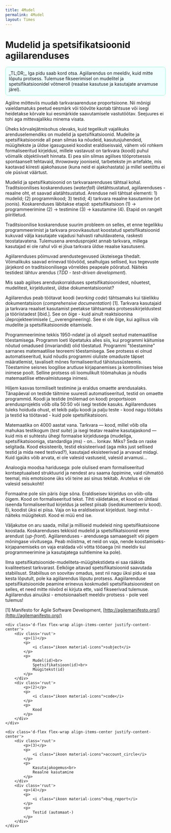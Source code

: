 ```yaml
---
title: 4Mudel
permalink: 4Mudel
layout: Times
---
```


# Mudelid ja spetsifikatsioonid agiilarenduses

<p class='tldr' style='border-radius: 8px;
  padding: 10px;
  border: 1px solid Aquamarine;
  background-color: Azure;'>
_TL;DR;_ Iga pidu saab kord otsa. Agiilarendus on meeldiv, kuid mitte lõputu protsess. Tulemuse fikseerimisel on mudelitel ja spetsifikatsioonidel võtmeroll (reaalse kasutuse ja kasutajate arvamuse järel).
</p>

Agiilne mõtteviis muudab tarkvaraarenduse proportsioone. Nii mõnigi vaieldamatuks peetud eesmärk või töövõte kaotab tähtsuse või isegi heidetakse kõrvale kui eesmärkide saavutamisele vastutöötav. Seejuures ei tohi aga mittevajalikku minema visata.

Üheks kõrvalejätmisohus olevaks, kuid tegelikult vajalikuks arenduselemendiks on mudelid ja spetsifikatsioonid. Mudelite ja spetsifikatsioonide all pean silmas ka nõudeid, kasutusjuhendeid, müügitekste ja üldse igasuguseid koodist eraldiseisvaid, vähem või rohkem formaliseeritud kirjeldusi, millele vastavust on tarkvara (koodi) puhul võimalik objektiivselt hinnata. Ei pea siin silmas agiilses tööprotsessis spontaanselt tehtavaid, _throwaway_ jooniseid, tarbetekste jm artefakte, mis kaotavad kiiresti ajakohasuse (kuna neid ei ajakohastata) ja millel seetõttu ei ole püsivat väärtust.

Mudelid ja spetsifikatsioonid on tarkvaraarenduses tähtsal kohal. Traditsioonilises koskarenduses  (_waterfall_) ületähtsustatud, agiilarenduses - reaalne oht, et saavad alatähtsustatud. Arenduse neli tähtsat elementi: 1) mudelid; (2) programmikood; 3) testid; 4) tarkvara reaalne kasutamine (vt joonis). Koskarenduses läbitakse etapid: spetsifikatsioon (1) &rarr; programmeerimine (2) &rarr; testimine (3) &rarr; kasutamine (4). Etapid on rangelt piiritletud.

Traditsioonilise koskarenduse suurim probleem on selles, et enne tegelikku programmeerimist ja tarkvara proovikasutust koostatud spetsifikatsioonid kukuvad välja kasutajate vajadusi halvasti rahuldavatena, raskesti teostatavatena. Tulemusena arendusprojekt annab tarkvara, millega kasutajad ei ole rahul või ei jõua tarkvara üldse reaalse kasutuseni. 

Agiilarenduses põimuvad arendustegevused üksteisega tihedalt. Võimalikuks saavad erinevad töövööd, sealhulgas sellised, kus tegevuste järjekord on traditsioonilisega võrreldes peapeale pööratud. Näiteks testidest lähtuv arendus (_TDD - test-driven development_).

 Mis saab agiilses arenduskorralduses spetsifikatsioonidest, nõuetest, mudelitest, kirjeldustest, üldse dokumentatsioonist?

Agiilarendus peab töötavat koodi (_working code_) tähtsamaks kui täielikku dokumentatsioon (_comprehensive documentation_) [1]. Tarkvara kasutajaid ja tarkvara reaalset kasutamist peetakse tähtsamaks protsessikirjeldustest ja tööriistadest [ibid.]. See on õige - kuid ainult reaktsioonina üleprojekteerimisele (__overengineering). See ei ole õige, kui agiilsus viib mudelite ja spetsifikatsioonide eitamisele.

Programmeerimine tekkis 1950-ndatel ja oli algselt seotud matemaatilise tõestamisega. Programm loeti lõpetatuks alles siis, kui programmi käitumise nõutud omadused (invariandid) olid tõestatud. Programmi "tõestamine" sarnanes matemaatilise teoreemi tõestamisega. See protsess ei olnud automatiseeritud, kuid nõudis programmi oluliste omaduste täpset määratlemist, tavaliselt mõnes formaliseeritud tähistussüsteemis. Tõestamine seisnes loogilise arutluse kirjapanemises ja kontrollimises teise inimese poolt. Selline protsess oli loomulikult  töömahukas ja nõudis matemaatilise ettevalmistusega inimesi.

Hiljem kasvas tormiliselt testimine ja eraldus omaette arendusalaks. Tänapäeval on testide täitmine suuresti automatiseeritud, testid on omaette programmid. Koodi ja testide (mõlemad on kood) proportsioon arendusprojektis võib olla 50:50 või isegi testide kasuks. Agiilarenduses tuleks hoiduda ohust, et tekib palju koodi ja palju teste - kood nagu töötaks ja testid ka töötavad - kuid pole spetsifikatsiooni.

Matemaatika on 4000 aastat vana. Tarkvara &mdash; kood, millel võib olla mahukas testikogum (_test suite_) ja isegi teatav reaalne kasutajaskond &mdash; kuid mis ei suhtestu ühegi formaalse kirjeldusega (mudeliga, spetsifikatsiooniga, standardiga jms) - on... lonkav. Miks? Seda on raske selgitada. Kood eksisteerib, testid eksisteerivad (aga miks just sellised testid ja mida need testivad?), kasutajad eksisteerivad ja arvavad midagi. Kuid igaüks võib arvata, ei ole valesid vastuseid, valesid arvamusi... 

Analoogia moodsa haridusega: pole olulised enam formaliseeritud kontseptuaalsed struktuurid ja nendest aru saama õppimine, vaid rühmatöö teemal, mis emotsioone üks või teine asi sinus tekitab. Arutelus ei ole valesid seisukohti!

Formaalne pole siin päris õige sõna. Eraldiseisev kirjeldus on võib-olla õigem. Kood on formaliseeritud tekst. Tihti väidetakse, et kood on ühtlasi iseenda formaliseeritud kirjeldus ja sellest piisab (isedokumenteeriv kood). Ei, koodist üksi ei piisa. Vaja on ka eraldiseisvat kirjeldust. Isegi mitut - näiteks müügiteksti. Kood ei müü end ise.

Väljakutse on aru saada, millal ja milliseid mudeleid ning spetsifikatsioone koostada. Koskarenduses tekkisid mudelid ja spetsifikatsioonid enne arendust (_up-front_). Agiilarenduses - arendusega samaaegselt või pigem mõningase viivitusega. Peab mõistma, et neid on vaja, nende koostamiseks-kirjapanemiseks on vaja eraldada või võtta tööaega (nii meeldiv kui programmeerimine ja kasutajatega suhtlemine ka pole).

Ilma spetsifikatsioonide-mudeliteta-müügitekstideta ei saa rääkida kvaliteetsest tarkvarast. Eelkõige aitavad spetsifikatsioonid saavutada stabiilsust. Stabiilsus on soovitav omadus, sest nii nagu üksi pidu ei saa kesta lõputult, pole ka agiilarendus lõputu protsess. Aagiilarenduse spetsifikatsioonide peamine erinevus koskmudeli spetsifikatsioonidest on selles, et need mitte niivõrd ei kirjuta ette, vaid fikseerivad tulemuse. Agiilarendus ainuüksi - emotsionaalselt meeldiv protsess - pole veel tulemus!

[1] Manifesto for Agile Software Development, [http://agilemanifesto.org/](http://agilemanifesto.org/) 

<style>
    .ruut {
        width: 40%;
        padding: 1rem;
        margin: 1rem 1rem;
        height: 12rem; 
        text-align: center;
        border-radius: 8px;
        border: 1px solid darkgrey;
    }

    .ikoon {
        font-family: 'Material Icons';
        font-size: 48px;
        color:darkgray;
    }
</style>

<div class='paan dialoog'>

    <div class='d-flex flex-wrap align-items-center justify-content-center'>
        <div class='ruut'>
            <p>(1)</p>
            <p>
                <i class="ikoon material-icons">subject</i>
            </p>
            <p>
                Mudel(id)<br>
                Spetsifikatsioon(id)<br>
                Müügitekst(id)
            </p>
        </div>
        <div class='ruut'>
            <p>(2)</p>
            <p>
                <i class="ikoon material-icons">code</i>
            </p>
            <p>
                Kood
            </p>
        </div>
    </div>

    <div class='d-flex flex-wrap align-items-center justify-content-center'>
        <div class='ruut'>
            <p>(3)</p>
            <p>
                <i class="ikoon material-icons">account_circle</i>
            </p>
            <p>
                Kasutajakogemus<br>
                Reaalne kasutamine
            </p>
        </div>
        <div class='ruut'>
            <p>(4)</p>
            <p>
                <i class="ikoon material-icons">bug_report</i>
            </p>
            <p>
                Testid (automaat-)
            </p>
        </div>
    </div>

</div>

